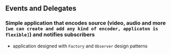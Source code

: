 ## Events and Delegates

### Simple application that encodes source (video, audio and more `[we can create and add any kind of encoder, applicaton is flexible]`) and notifies subscribers

- application designed with `Factory` and `Observer` design patterns